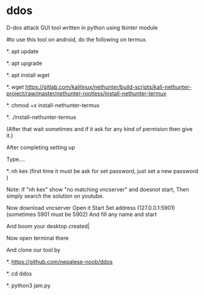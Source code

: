 # ddos
D-dos attack GUI tool written in python using tkinter module


#to use this tool on android, do the following on termux.

*. apt update

*. apt upgrade

*. apt install wget

*. wget https://gitlab.com/kalilinux/nethunter/build-scripts/kali-nethunter-project/raw/master/nethunter-rootless/install-nethunter-termux

*. chmod +x install-nethunter-termux

*. ./install-nethunter-termux

(After that wait sometimes and if it ask for any kind of permision then give it.)

After completing setting up

Type....

*. nh kex (first time it must be ask for set password, just set a new password )

Note: if "nh kex" show "no matching vncserver" and doesnot start, Then simply search the solution on youtube.

Now download vncserver Open it Start Set address (127.0.0.1:5901) (sometimes 5901 must be 5902) And fill any name and start

And boom your desktop created|

Now open terminal there

And clone our tool by

*. https://github.com/nepalese-noob/ddos

*. cd ddos

*. python3 jam.py
